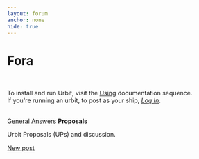 ```yaml
---
layout: forum
anchor: none
hide: true
---
```


# Fora

<br />

To install and run Urbit, visit the [Using](https://urbit.org/docs/using)
documentation sequence.\
If you're running an urbit, to post as your ship, [_Log In_](/~~/).

<br />

<nav>
  <a class="subfora" href="../general">General</a>
  <a class="subfora" href="../answers">Answers</a>
  <b class="subfora active">Proposals</b>
</nav>

Urbit Proposals (UPs) and discussion.

<div class="link-next">
  <a href="./add">New post</a>
</div>

<br />

<div><list dataPath="./proposals/posts" dataPreview="true" dataType="post" sortBy="bump"></list></div>

<link rel="stylesheet" href="../main.css" />

